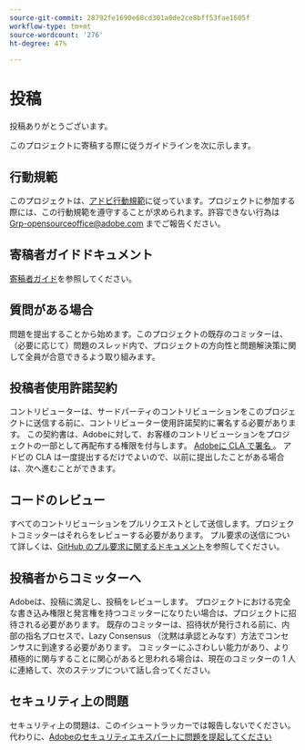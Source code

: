 ```yaml
---
source-git-commit: 28792fe1690e68cd301a0de2ce8bff53fae1605f
workflow-type: tm+mt
source-wordcount: '276'
ht-degree: 47%

---
```

# 投稿

投稿ありがとうございます。

このプロジェクトに寄稿する際に従うガイドラインを次に示します。

## 行動規範

このプロジェクトは、[アドビ行動規範](code-of-conduct.md)に従っています。プロジェクトに参加する際には、この行動規範を遵守することが求められます。許容できない行為は [Grp-opensourceoffice@adobe.com](mailto:Grp-opensourceoffice@adobe.com) までご報告ください。

## 寄稿者ガイドドキュメント

[寄稿者ガイド](https://experienceleague.adobe.com/ja/docs/contributor/contributor-guide/introduction)を参照してください。

## 質問がある場合

問題を提出することから始めます。このプロジェクトの既存のコミッターは、（必要に応じて）問題のスレッド内で、プロジェクトの方向性と問題解決策に関して全員が合意できるよう取り組みます。

## 投稿者使用許諾契約

コントリビューターは、サードパーティのコントリビューションをこのプロジェクトに送信する前に、コントリビューター使用許諾契約に署名する必要があります。 この契約書は、Adobeに対して、お客様のコントリビューションをプロジェクトの一部として再配布する権限を付与します。 [Adobeに CLA で署名 ](https://opensource.adobe.com/cla.html)。 アドビの CLA は一度提出するだけでよいので、以前に提出したことがある場合は、次へ進むことができます。

## コードのレビュー

すべてのコントリビューションをプルリクエストとして送信します。プロジェクトコミッターはそれらをレビューする必要があります。 プル要求の送信について詳しくは、[GitHub のプル要求に関するドキュメント](https://docs.github.com/en/pull-requests/collaborating-with-pull-requests/proposing-changes-to-your-work-with-pull-requests/about-pull-requests)を参照してください。

<!--
Lastly, please follow the [pull request template](PULL_REQUEST_TEMPLATE.md) when
submitting a pull request!
-->

## 投稿者からコミッターへ

Adobeは、投稿に満足し、投稿をレビューします。 プロジェクトにおける完全な書き込み権限と発言権を持つコミッターになりたい場合は、プロジェクトに招待される必要があります。 既存のコミッターは、招待状が発行される前に、内部の指名プロセスで、Lazy Consensus （沈黙は承認とみなす）方法でコンセンサスに到達する必要があります。 コミッターにふさわしい能力があり、より積極的に関与することに関心があると思われる場合は、現在のコミッターの 1 人に連絡して、次のステップについて話し合ってください。

## セキュリティ上の問題

セキュリティ上の問題は、このイシュートラッカーでは報告しないでください。 代わりに、[Adobeのセキュリティエキスパートに問題を提起してください ](https://helpx.adobe.com/jp/security/alertus.html)
